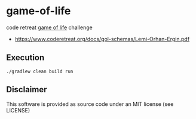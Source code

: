 # game-of-life
code retreat [game of life](https://en.wikipedia.org/wiki/Conway%27s_Game_of_Life) challenge 

- https://www.coderetreat.org/docs/gol-schemas/Lemi-Orhan-Ergin.pdf

## Execution
`./gradlew clean build run`

## Disclaimer
This software is provided as source code under an MIT license (see LICENSE)